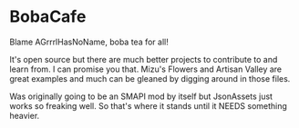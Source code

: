 # BobaCafe

Blame AGrrrlHasNoName, boba tea for all!

It's open source but there are much better projects to contribute to and learn from. I can promise you that. Mizu's Flowers and Artisan Valley are great examples and much can be gleaned by digging around in those files. 

Was originally going to be an SMAPI mod by itself but JsonAssets just works so freaking well. So that's where it stands until it NEEDS something heavier.
